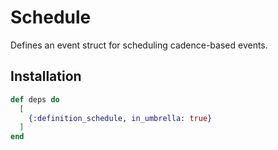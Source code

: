 # Schedule

Defines an event struct for scheduling cadence-based events.

## Installation

```elixir
def deps do
  [
    {:definition_schedule, in_umbrella: true}
  ]
end
```
